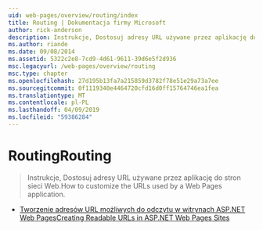 ```yaml
---
uid: web-pages/overview/routing/index
title: Routing | Dokumentacja firmy Microsoft
author: rick-anderson
description: Instrukcje, Dostosuj adresy URL używane przez aplikację do stron sieci Web.
ms.author: riande
ms.date: 09/08/2014
ms.assetid: 5322c2e8-7cd9-4d61-9611-39d6e5f2d936
msc.legacyurl: /web-pages/overview/routing
msc.type: chapter
ms.openlocfilehash: 27d195b13fa7a215859d3782f78e51e29a73a7ee
ms.sourcegitcommit: 0f1119340e4464720cfd16d0ff15764746ea1fea
ms.translationtype: MT
ms.contentlocale: pl-PL
ms.lasthandoff: 04/09/2019
ms.locfileid: "59386284"
---
```

# <a name="routing"></a><span data-ttu-id="5a7d5-103">Routing</span><span class="sxs-lookup"><span data-stu-id="5a7d5-103">Routing</span></span>

> <span data-ttu-id="5a7d5-104">Instrukcje, Dostosuj adresy URL używane przez aplikację do stron sieci Web.</span><span class="sxs-lookup"><span data-stu-id="5a7d5-104">How to customize the URLs used by a Web Pages application.</span></span>


- [<span data-ttu-id="5a7d5-105">Tworzenie adresów URL możliwych do odczytu w witrynach ASP.NET Web Pages</span><span class="sxs-lookup"><span data-stu-id="5a7d5-105">Creating Readable URLs in ASP.NET Web Pages Sites</span></span>](creating-readable-urls-in-aspnet-web-pages-sites.md)
